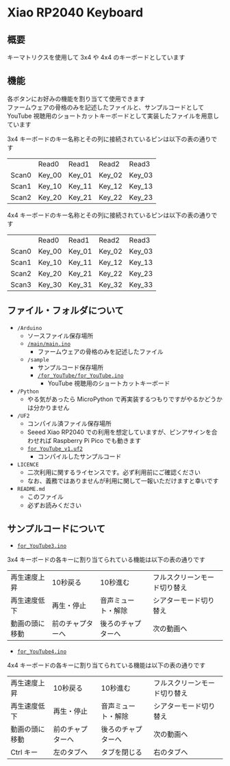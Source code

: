 # Xiao RP2040 Keyboard

## 概要

キーマトリクスを使用して 3x4 や 4x4 のキーボードとしています

## 機能

各ボタンにお好みの機能を割り当てて使用できます  
ファームウェアの骨格のみを記述したファイルと、サンプルコードとして YouTube 視聴用のショートカットキーボードとして実装したファイルを用意しています

3x4 キーボードのキー名称とその列に接続されているピンは以下の表の通りです

<table>
  <tr>
    <td></td> <td>Read0</td> <td>Read1</td> <td>Read2</td> <td>Read3</td>
  </tr>
  <tr>
    <td>Scan0</td> <td>Key_00</td> <td>Key_01</td> <td>Key_02</td> <td>Key_03</td>
  </tr>
  <tr>
    <td>Scan1</td> <td>Key_10</td> <td>Key_11</td> <td>Key_12</td> <td>Key_13</td>
  </tr>
  <tr>
    <td>Scan2</td> <td>Key_20</td> <td>Key_21</td> <td>Key_22</td> <td>Key_23</td>
  </tr>
</table>

4x4 キーボードのキー名称とその列に接続されているピンは以下の表の通りです

<table>
  <tr>
    <td></td> <td>Read0</td> <td>Read1</td> <td>Read2</td> <td>Read3</td>
  </tr>
  <tr>
    <td>Scan0</td> <td>Key_00</td> <td>Key_01</td> <td>Key_02</td> <td>Key_03</td>
  </tr>
  <tr>
    <td>Scan1</td> <td>Key_10</td> <td>Key_11</td> <td>Key_12</td> <td>Key_13</td>
  </tr>
  <tr>
    <td>Scan2</td> <td>Key_20</td> <td>Key_21</td> <td>Key_22</td> <td>Key_23</td>
  </tr>
  <tr>
    <td>Scan3</td> <td>Key_30</td> <td>Key_31</td> <td>Key_32</td> <td>Key_33</td>
  </tr>
</table>

## ファイル・フォルダについて

- `/Arduino`
  - ソースファイル保存場所
  - [`/main/main.ino`](./Arduino/main/main.ino)
    - ファームウェアの骨格のみを記述したファイル
  - `/sample`
    - サンプルコード保存場所
    - [`/for_YouTube/for_YouTube.ino`](./Arduino/sample/for_YouTube/for_YouTube.ino)
      - YouTube 視聴用のショートカットキーボード
- `/Python`
  - やる気があったら MicroPython で再実装するつもりですがやるかどうかは分かりません
- `/UF2`
  - コンパイル済ファイル保存場所
  - Seeed Xiao RP2040 での利用を想定していますが、ピンアサインを合わせれば Raspberry Pi Pico でも動きます
  - [`for_YouTube_v1.uf2`](./UF2/for_YouTube_v1.uf2)
    - コンパイルしたサンプルコード
- `LICENCE`
  - 二次利用に関するライセンスです。必ず利用前にご確認ください
  - なお、義務ではありませんが利用に関して一報いただけますと幸いです
- `README.md`
  - このファイル
  - 必ずお読みください

## サンプルコードについて

- [`for_YouTube3.ino`](./Arduino/sample/for_YouTube/for_YouTube.ino)

3x4 キーボードの各キーに割り当てられている機能は以下の表の通りです

<table>
  <tr>
    <td>再生速度上昇</td> <td>10秒戻る</td> <td>10秒進む</td> <td>フルスクリーンモード切り替え</td>
  </tr>
  <tr>
    <td>再生速度低下</td> <td>再生・停止</td> <td>音声ミュート・解除</td> <td>シアターモード切り替え</td>
  </tr>
  <tr>
    <td>動画の頭に移動</td> <td>前のチャプターへ</td> <td>後ろのチャプターへ</td> <td>次の動画へ</td>
  </tr>
</table>

- [`for_YouTube4.ino`](./Arduino/sample/for_YouTube/for_YouTube.ino)

4x4 キーボードの各キーに割り当てられている機能は以下の表の通りです

<table>
  <tr>
    <td>再生速度上昇</td> <td>10秒戻る</td> <td>10秒進む</td> <td>フルスクリーンモード切り替え</td>
  </tr>
  <tr>
    <td>再生速度低下</td> <td>再生・停止</td> <td>音声ミュート・解除</td> <td>シアターモード切り替え</td>
  </tr>
  <tr>
    <td>動画の頭に移動</td> <td>前のチャプターへ</td> <td>後ろのチャプターへ</td> <td>次の動画へ</td>
  </tr>
  <tr>
    <td>Ctrl キー</td> <td>左のタブへ</td> <td>タブを閉じる</td> <td>右のタブへ</td>
  </tr>
</table>
